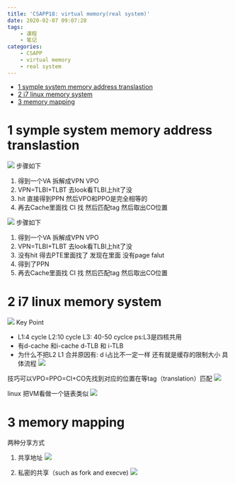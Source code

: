 ```yaml
---
title: 'CSAPP18: virtual memory(real system)'
date: 2020-02-07 09:07:28
tags:
    - 课程
    - 笔记
categories: 
    - CSAPP
    - virtual memory
    - real system
---
```

<!-- TOC -->

- [1 symple system memory address translastion](#1-symple-system-memory-address-translastion)
- [2 i7 linux memory system](#2-i7-linux-memory-system)
- [3 memory mapping](#3-memory-mapping)

<!-- /TOC -->

# 1 symple system memory address translastion
![](/CSAPP18-virtual-memory-real-system/1.png)
步骤如下
1. 得到一个VA 拆解成VPN VPO
2. VPN=TLBI+TLBT 去look看TLBI上hit了没
3. hit 直接得到PPN 然后VPO和PPO是完全相等的
4. 再去Cache里面找  CI 找 然后匹配tag 然后取出CO位置

![](/CSAPP18-virtual-memory-real-system/1.png)
步骤如下
1. 得到一个VA 拆解成VPN VPO
2. VPN=TLBI+TLBT 去look看TLBI上hit了没
3. 没有hit 得去PTE里面找了 发现在里面 没有page falut 
4. 得到了PPN 
4. 再去Cache里面找  CI 找 然后匹配tag 然后取出CO位置

# 2 i7 linux memory system
![](/CSAPP18-virtual-memory-real-system/3.png)
Key  Point
* L1:4 cycle L2:10 cycle L3: 40-50 cyclce ps:L3是四核共用
* 有d-cache 和i-cache d-TLB 和 i-TLB
* 为什么不把L2 L1 合并原因有: d i占比不一定一样 还有就是缓存的限制大小 
具体流程
![](/CSAPP18-virtual-memory-real-system/4.png)

技巧可以VPO=PPO=CI+CO先找到对应的位置在等tag（translation）匹配
![](/CSAPP18-virtual-memory-real-system/6.png)

linux 把VM看做一个链表类似 
![](/CSAPP18-virtual-memory-real-system/8.png)

# 3 memory mapping

两种分享方式
1. 共享地址
![](/CSAPP18-virtual-memory-real-system/9.png)

2. 私密的共享（such as fork and execve)
![](/CSAPP18-virtual-memory-real-system/11.png)
